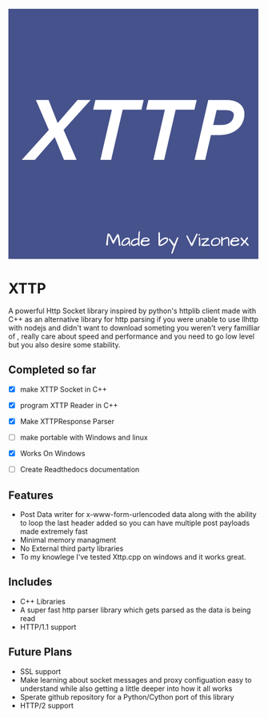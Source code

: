 ![alt-text](https://github.com/Vizonex/XTTP/blob/main/XTTP.png)
# XTTP
A powerful Http Socket library inspired by python's httplib client made with C++ as an alternative library for http parsing if you were unable to use llhttp with nodejs and didn't want to download someting you weren't very familliar of , really care about speed and performance and you need to go low level but you also desire some stability.  


## Completed so far

- [x] make XTTP Socket in C++
- [x] program XTTP Reader in C++ 
- [x] Make XTTPResponse Parser
- [ ] make portable with Windows and linux
- [x] Works On Windows
- [ ] Create Readthedocs documentation 



## Features

- Post Data writer for x-www-form-urlencoded data along with the ability to loop the last header added so you can have multiple post payloads made extremely fast
- Minimal memory managment 
- No External third party libraries 
- To my knowlege I've tested Xttp.cpp on windows and it works great. 


## Includes 

- C++ Libraries 
- A super fast http parser library which gets parsed as the data is being read
- HTTP/1.1 support 


## Future Plans
- SSL support
- Make learning about socket messages and proxy configuation easy to understand while also getting a little deeper into how it all works
- Sperate github repository for a Python/Cython port of this library
- HTTP/2 support 


